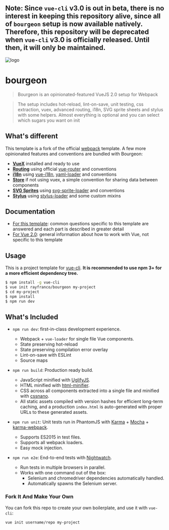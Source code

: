## Note: Since `vue-cli` v3.0 is out in beta, there is no interest in keeping this repository alive, since all of `bourgeon` setup is now available natively. Therefore, this repository will be deprecated when `vue-cli` v3.0 is officially released. Until then, it will only be maintained.

![logo](template/src/assets/logo.png?raw=true)

# bourgeon

> Bourgeon is an opinionated-featured VueJS 2.0 setup for Webpack

> The setup includes hot-reload, lint-on-save, unit testing, css extraction, vuex, advanced routing, i18n, SVG sprite sheets and stylus with some helpers. Almost everything is optional and you can select which sugars you want on init

## What's different

This template is a fork of the official [webpack](https://github.com/vuejs-templates/webpack) template. A few more opinionated features and conventions are bundled with Bourgeon:

- **[VueX](https://rayfranco.github.io/bourgeon/store.html)** installed and ready to use
- **[Routing](https://rayfranco.github.io/bourgeon/routing.html)** using official [vue-router](https://github.com/vuejs/vue-router) and conventions
- **[i18n](https://rayfranco.github.io/bourgeon/i18n.html)** using [vue-i18n](https://github.com/kazupon/vue-i18n), [yaml-loader](https://github.com/okonet/yaml-loader) and conventions
- **[Store](https://rayfranco.github.io/bourgeon/store.html)** if not using vuex, a simple convention for sharing data between components
- **[SVG Sprites](https://rayfranco.github.io/bourgeon/svg.html)** using [svg-sprite-loader](https://github.com/kisenka/svg-sprite-loader) and conventions
- **[Stylus](https://rayfranco.github.io/bourgeon/stylus.html)** using [stylus-loader](https://github.com/shama/stylus-loader) and some custom mixins

## Documentation

- [For this template](http://rayfranco.github.io/bourgeon): common questions specific to this template are answered and each part is described in greater detail
- [For Vue 2.0](http://rc.vuejs.org/guide/): general information about how to work with Vue, not specific to this template

## Usage

This is a project template for [vue-cli](https://github.com/vuejs/vue-cli). **It is recommended to use npm 3+ for a more efficient dependency tree.**

``` bash
$ npm install -g vue-cli
$ vue init rayfranco/bourgeon my-project
$ cd my-project
$ npm install
$ npm run dev
```

## What's Included

- `npm run dev`: first-in-class development experience.
  - Webpack + `vue-loader` for single file Vue components.
  - State preserving hot-reload
  - State preserving compilation error overlay
  - Lint-on-save with ESLint
  - Source maps

- `npm run build`: Production ready build.
  - JavaScript minified with [UglifyJS](https://github.com/mishoo/UglifyJS2).
  - HTML minified with [html-minifier](https://github.com/kangax/html-minifier).
  - CSS across all components extracted into a single file and minified with [cssnano](https://github.com/ben-eb/cssnano).
  - All static assets compiled with version hashes for efficient long-term caching, and a production `index.html` is auto-generated with proper URLs to these generated assets.

- `npm run unit`: Unit tests run in PhantomJS with [Karma](http://karma-runner.github.io/0.13/index.html) + [Mocha](http://mochajs.org/) + [karma-webpack](https://github.com/webpack/karma-webpack).
  - Supports ES2015 in test files.
  - Supports all webpack loaders.
  - Easy mock injection.

- `npm run e2e`: End-to-end tests with [Nightwatch](http://nightwatchjs.org/).
  - Run tests in multiple browsers in parallel.
  - Works with one command out of the box:
    - Selenium and chromedriver dependencies automatically handled.
    - Automatically spawns the Selenium server.

### Fork It And Make Your Own

You can fork this repo to create your own boilerplate, and use it with `vue-cli`:

``` bash
vue init username/repo my-project
```
